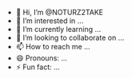 - 👋 Hi, I’m @NOTURZ2TAKE
- 👀 I’m interested in ...
- 🌱 I’m currently learning ...
- 💞️ I’m looking to collaborate on ...
- 📫 How to reach me ...
- 😄 Pronouns: ...
- ⚡ Fun fact: ...

<!---
NOTURZ2TAKE/NOTURZ2TAKE is a ✨ special ✨ repository because its `README.md` (this file) appears on your GitHub profile.
You can click the Preview link to take a look at your changes.
--->
